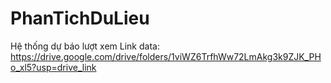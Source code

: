 # PhanTichDuLieu
Hệ thống dự báo lượt xem
Link data: https://drive.google.com/drive/folders/1viWZ6TrfhWw72LmAkg3k9ZJK_PHo_xl5?usp=drive_link
